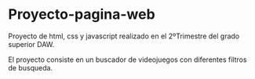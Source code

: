 # Proyecto-pagina-web
Proyecto de html, css y javascript realizado en el 2ºTrimestre del grado superior DAW.

El proyecto consiste en un buscador de videojuegos con diferentes filtros de busqueda.
